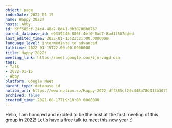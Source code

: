 ```yaml
---
object: page
indexDate: 2022-01-15
name: Happy 2022!
hosts: Abby
id: dff585cf-24c4-48a7-8d41-3b30708b0767
parent_database_id: e9339446-880f-4ef0-8ad7-8ad1f507dded
last_edited_time: 2022-01-15T22:21:00.0000000
language_level: intermediate to advanced
talktime: 2022-01-15T22:00:00.0000000
title: Happy 2022!
meeting_link: https://meet.google.com/ijn-vugd-osn
tags:
- Talk
- 2022-01-15
- Abby
platform: Google Meet
parent_type: database_id
notion_url: https://www.notion.so/Happy-2022-dff585cf24c448a78d413b30708b0767
archived: false
created_time: 2021-08-17T19:10:00.0000000
---
```


Hello, I am honored and excited to be the host at the first meeting of this group in 2022! Let's have a free talk to meet this new year :)





